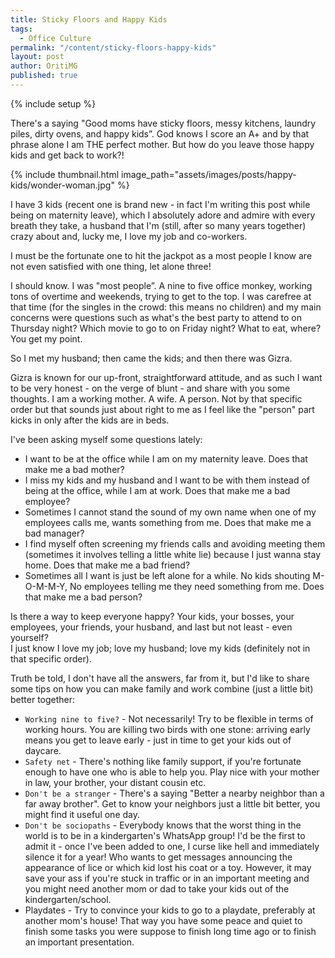 ```yaml
---
title: Sticky Floors and Happy Kids
tags:
  - Office Culture
permalink: "/content/sticky-floors-happy-kids"
layout: post
author: OritiMG
published: true
---
```



{% include setup %}

There's a saying "Good moms have sticky floors, messy kitchens, laundry piles, dirty ovens, and happy kids”. God knows I score an A+ and by that phrase alone I am THE perfect mother. But how do you leave those happy kids and get back to work?!

{% include thumbnail.html  image_path="assets/images/posts/happy-kids/wonder-woman.jpg" %}

I have 3 kids (recent one is brand new - in fact I'm writing this post while being on maternity leave), which I absolutely adore and admire with every breath they take, a husband that I'm (still, after so many years together) crazy about and, lucky me, I love my job and co-workers.

I must be the fortunate one to hit the jackpot as a most people I know are not even satisfied with one thing, let alone three!  

I should know. I was "most people”. A nine to five office monkey, working tons of overtime and weekends, trying to get to the top. I was carefree at that time (for the singles in the crowd: this means no children) and my main concerns were questions such as what's the best party to attend to on Thursday night? Which movie to go to on Friday night? What to eat, where? You get my point.

So I met my husband; then came the kids; and then there was Gizra.

Gizra is known for our up-front, straightforward attitude, and as such I want to be very honest - on the verge of blunt - and share with you some thoughts.
I am a working mother. A wife. A person. Not by that specific order but that sounds just about right to me as I feel like the "person" part kicks in only after the kids are in beds.

I've been asking myself some questions lately:

* I want to be at the office while I am on my maternity leave. Does that make me a bad mother?
* I miss my kids and my husband and I want to be with them instead of being at the office, while I am at work. Does that make me a bad employee?
* Sometimes I cannot stand the sound of my own name when one of my employees calls me, wants something from me. Does that make me a bad manager?
* I find myself often screening my friends calls and avoiding meeting them (sometimes it involves telling a little white lie) because I just wanna stay home. Does that make me a bad friend?
* Sometimes all I want is just be left alone for a while. No kids shouting M-O-M-M-Y, No employees telling me they need something from me. Does that make me a bad person?

Is there a way to keep everyone happy? Your kids, your bosses, your employees, your friends, your husband, and last but not least - even yourself?  
I just know I love my job; love my husband; love my kids (definitely not in that specific order).

Truth be told, I don't have all the answers, far from it, but I'd like to share some tips on how you can make family and work combine (just a little bit) better together:

* ``Working nine to five?`` - Not necessarily! Try to be flexible in terms of working hours. You are killing two birds with one stone: arriving early means you get to leave early - just in time to get your kids out of daycare.
* ``Safety net`` - There's nothing like family support, if you're fortunate enough to have one who is able to help you. Play nice with your mother in law, your brother, your distant cousin etc.
* ``Don't be a stranger`` - There's a saying "Better a nearby neighbor than a far away brother". Get to know your neighbors just a little bit better, you might find it useful one day.
* ``Don't be sociopaths`` - Everybody knows that the worst thing in the world is to be in a kindergarten's WhatsApp group! I'd be the first to admit it - once I've been added to one, I curse like hell and immediately silence it for a year! Who wants to get messages announcing the appearance of lice or which kid lost his coat or a toy. However, it may save your ass if you're stuck in traffic or in an important meeting and you might need another mom or dad to take your kids out of the kindergarten/school.
* Playdates - Try to convince your kids to go to a playdate, preferably at another mom's house! That way you have some peace and quiet to finish some tasks you were suppose to finish long time ago or to finish an important presentation.
